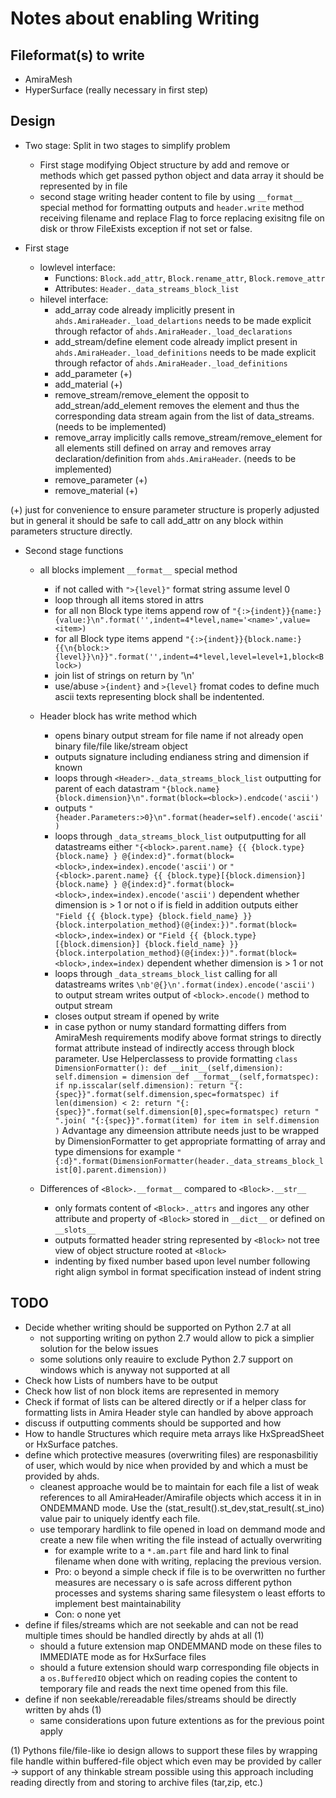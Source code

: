 Notes about enabling Writing
============================

Fileformat(s) to write
----------------------
 * AmiraMesh 
 * HyperSurface (really necessary in first step)



Design
--------
 * Two stage:
   Split in two stages to simplify problem
   - First stage modifying Object structure by add and remove or methods which get
     passed python object and data array it should be represented by in file
   - second stage writing header content to file by using `__format__` special method
     for formatting outputs and `header.write` method receiving
     filename and replace Flag to force replacing exisitng file on disk
     or throw FileExists exception if not set or false.

 * First stage 
   - lowlevel interface:
     * Functions: `Block.add_attr`, `Block.rename_attr`, `Block.remove_attr`
     * Attributes: `Header._data_streams_block_list`
   - hilevel interface:
     * add_array
       code already implicitly present in `ahds.AmiraHeader._load_delartions` needs to be
       made explicit through refactor of `ahds.AmiraHeader._load_declarations`
     * add_stream/define element
       code already implict present in `ahds.AmiraHeader._load_definitions` needs to be 
       made explicit through refactor of `ahds.AmiraHeader._load_definitions`
     * add_parameter (+)
     * add_material (+)
     * remove_stream/remove_element
       the opposit to add_strean/add_element removes the element and thus the corresponding
       data stream again from the list of data_streams. (needs to be implemented)
     * remove_array
       implicitly calls remove_stream/remove_element for all elements still defined on array
       and removes array declaration/definition from `ahds.AmiraHeader`. (needs to be implemented)
     * remove_parameter (+)
     * remove_material (+)

  (+) just for convenience to ensure parameter structure is properly adjusted
      but in general it should be safe to call add_attr on any block within 
      parameters structure directly.

 * Second stage functions
   - all blocks implement `__format__` special method 
        + if not called with `">{level}"` format string assume level 0
     + loop through all items stored in attrs
     + for all non Block type items append row of
       `"{:>{indent}}{name:} {value:}\n".format('',indent=4*level,name='<name>',value=<item>)`
     + for all Block type items append
       `"{:>{indent}}{block.name:} {{\n{block:>{level}}\n}}".format('',indent=4*level,level=level+1,block<Block>)`
     + join list of strings on return by '\n'
     + use/abuse `>{indent}` and `>{level}` fromat codes to define much ascii texts
       representing block shall be indentented.
   - Header block has write method which
     + opens binary output stream for file name if not already open binary file/file like/stream object
     + outputs signature including endianess string and dimension if known
     + loops through `<Header>._data_streams_block_list` outputting for parent of each datastram
       `"{block.name} {block.dimension}\n".format(block=<block>).endcode('ascii')`
     + outputs `"{header.Parameters:>0}\n".format(header=self).encode('ascii')`
     + loops through `_data_streams_block_list` outputputting for all datastreams either
       `"{<block>.parent.name} {{ {block.type} {block.name} } @{index:d}".format(block=<block>,index=index).encode('ascii')` or
       `"{<block>.parent.name} {{ {block.type}[{block.dimension}] {block.name} } @{index:d}".format(block=<block>,index=index).encode('ascii')`
       dependent whether dimension is > 1 or not
       o if is field in addition outputs either
         `"Field {{ {block.type} {block.field_name} }} {block.interpolation_method}(@{index:})".format(block=<block>,index=index)` or
         `"Field {{ {block.type}[{block.dimension}] {block.field_name} }} {block.interpolation_method}(@{index:})".format(block=<block>,index=index)`
         dependent whether dimension is > 1 or not
     + loops through `_data_streams_block_list` calling for all datastreams 
       writes `\nb'@{}\n'.format(index).encode('ascii')` to output stream
       writes output of `<block>.encode()` method to output stream
     + closes output stream if opened by write
     + in case python or numy standard formatting differs from AmiraMesh requirements
       modify above format strings to directly format attribute instead of indirectly
       access through block parameter. Use Helperclassess to provide formatting
       `
       class DimensionFormatter():
            def __init__(self,dimension):
                self.dimension = dimension
            def __format__(self,formatspec):
                if np.isscalar(self.dimension):
                    return "{:{spec}}".format(self.dimension,spec=formatspec)
                if len(dimension) < 2:
                    return "{:{spec}}".format(self.dimension[0],spec=formatspec)
                return " ".join(
                    "{:{spec}}".format(item) for item in self.dimension
                )
       `
       Advantage any dimeension attribute needs just to be wrapped by DimensionFormatter
       to get appropriate formatting of array and type dimensions for example 
       `"{:d}".format(DimensionFormatter(header._data_streams_block_list[0].parent.dimension))`

   - Differences of `<Block>.__format__` compared to `<Block>.__str__`
     + only formats content of  `<Block>._attrs` and ingores any other
       attribute and property of `<Block>` stored in `__dict__` or defined
       on `__slots__`
     + outputs formatted header string represented by `<Block>` not tree
       view of object structure rooted at `<Block>`
     + indenting by fixed number based upon level number following right
       align symbol in format specification instead of indent string
     

TODO
----
  * Decide whether writing should be supported on Python 2.7 at all
    + not supporting writing on python 2.7 would allow to pick a simplier
      solution for the below issues
    + some solutions only reauire to exclude Python 2.7 support on windows
      which is anyway not supported at all
  * Check how Lists of numbers have to be output
  * Check how list of non block items are represented in memory
  * Check if format of lists can be altered directly or if a helper class for
    formatting lists in Amira Header style can handled by above approach
  * discuss if outputting comments should be supported and how
  * How to handle Structures which require meta arrays like HxSpreadSheet or HxSurface patches.
  * define which protective measures (overwriting files) are responasbilitiy of user, which
    would by nice when provided by and which a must be provided by ahds.
    + cleanest approache would be to maintain for each file a list of weak references 
      to all AmiraHeader/Amirafile objects which access it in in ONDEMMAND mode. Use the 
      (stat_result(<truefile>).st_dev,stat_result(<truefile>.st_ino) value pair to uniquely
      identfy each file.
    + use temporary hardlink to file opened in load on demmand mode and create a new file
      when writing the file instead of actually overwriting
      - for example write to a `*.am.part` file and hard link to final filename when done with
        writing, replacing the previous version.
      - Pro:
        o beyond a simple check if file is to be overwritten no further measures are necessary
        o is safe across different python processes and systems sharing same filesystem
        o least efforts to implement best maintainability
      - Con:
        o none yet
  * define if files/streams which are not seekable and can not be read multiple times should
    be handled directly by ahds at all (1)
    + should a future extension map ONDEMMAND mode on these files to IMMEDIATE mode as
      for HxSurface files
    + should a future extension should warp corresponding file objects in a `os.BufferedIO`
      object which on reading copies the content to temporary file and reads the next time
      opened from this file.
  * define if non seekable/rereadable files/streams should be directly written by ahds (1)
    + same considerations upon future extentions as for the previous point apply

(1) Pythons file/file-like io design allows to support these files by wrapping file handle
    within buffered-file object which even may be provided by caller -> support of any 
    thinkable stream possible using this approach including reading directly from and
    storing to archive files (tar,zip, etc.)

